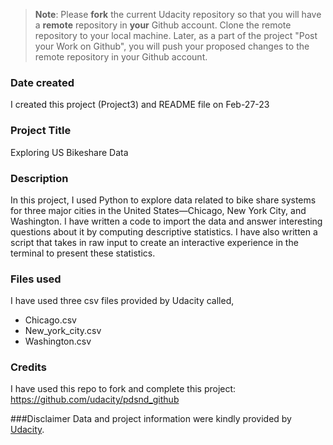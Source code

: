 >**Note**: Please **fork** the current Udacity repository so that you will have a **remote** repository in **your** Github account. Clone the remote repository to your local machine. Later, as a part of the project "Post your Work on Github", you will push your proposed changes to the remote repository in your Github account.

### Date created
I created this project (Project3) and README file on Feb-27-23

### Project Title
Exploring US Bikeshare Data

### Description
In this project, I used Python to explore data related to bike share systems for three major cities in the United States—Chicago, New York City, and Washington. I have written a code to import the data and answer interesting questions about it by computing descriptive statistics. I have also written a script that takes in raw input to create an interactive experience in the terminal to present these statistics.

### Files used
I have used three csv files provided by Udacity called,
- Chicago.csv
- New_york_city.csv
- Washington.csv

### Credits
I have used this repo to fork and complete this project: https://github.com/udacity/pdsnd_github

###Disclaimer
Data and project information were kindly provided by [Udacity](https://www.udacity.com/).
